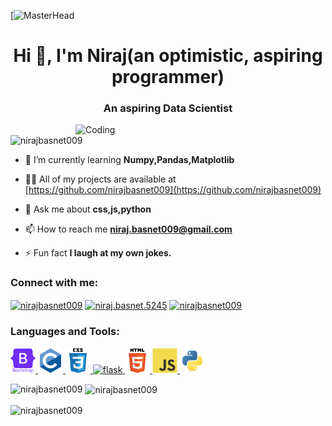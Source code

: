 [![MasterHead](https://media.giphy.com/media/v1.Y2lkPTc5MGI3NjExbXgwMGtwZGdvZ2txZDZ1a3FkeXhyZGU4eWtiNjh2MTY3M2psbjRibSZlcD12MV9pbnRlcm5hbF9naWZfYnlfaWQmY3Q9Zw/26tn33aiTi1jkl6H6/giphy.gif)
<h1 align="center">Hi 👋, I'm Niraj(an optimistic, aspiring programmer)</h1>
<h3 align="center">An aspiring Data Scientist</h3>
<img align="right" alt="Coding" width="400" src="https://media.giphy.com/media/v1.Y2lkPTc5MGI3NjExa3ByeGJkMGx6NWNub2oxcDhsM3h1ZGZjc2N5MmxlN3FncWcwZjdzaCZlcD12MV9pbnRlcm5hbF9naWZfYnlfaWQmY3Q9Zw/f3iwJFOVOwuy7K6FFw/giphy.gif">

<p align="left"> <img src="https://komarev.com/ghpvc/?username=nirajbasnet009&label=Profile%20views&color=0e75b6&style=flat" alt="nirajbasnet009" /> </p>

- 🌱 I’m currently learning **Numpy,Pandas,Matplotlib**

- 👨‍💻 All of my projects are available at [https://github.com/nirajbasnet009](https://github.com/nirajbasnet009)

- 💬 Ask me about **css,js,python**

- 📫 How to reach me **niraj.basnet009@gmail.com**

- ⚡ Fun fact **I laugh at my own jokes.**

<h3 align="left">Connect with me:</h3>
<p align="left">
<a href="https://linkedin.com/in/nirajbasnet009" target="blank"><img align="center" src="https://raw.githubusercontent.com/rahuldkjain/github-profile-readme-generator/master/src/images/icons/Social/linked-in-alt.svg" alt="nirajbasnet009" height="30" width="40" /></a>
<a href="https://fb.com/niraj.basnet.5245" target="blank"><img align="center" src="https://raw.githubusercontent.com/rahuldkjain/github-profile-readme-generator/master/src/images/icons/Social/facebook.svg" alt="niraj.basnet.5245" height="30" width="40" /></a>
<a href="https://instagram.com/nirajbasnet009" target="blank"><img align="center" src="https://raw.githubusercontent.com/rahuldkjain/github-profile-readme-generator/master/src/images/icons/Social/instagram.svg" alt="nirajbasnet009" height="30" width="40" /></a>
</p>

<h3 align="left">Languages and Tools:</h3>
<p align="left"> <a href="https://getbootstrap.com" target="_blank" rel="noreferrer"> <img src="https://raw.githubusercontent.com/devicons/devicon/master/icons/bootstrap/bootstrap-plain-wordmark.svg" alt="bootstrap" width="40" height="40"/> </a> <a href="https://www.cprogramming.com/" target="_blank" rel="noreferrer"> <img src="https://raw.githubusercontent.com/devicons/devicon/master/icons/c/c-original.svg" alt="c" width="40" height="40"/> </a> <a href="https://www.w3schools.com/css/" target="_blank" rel="noreferrer"> <img src="https://raw.githubusercontent.com/devicons/devicon/master/icons/css3/css3-original-wordmark.svg" alt="css3" width="40" height="40"/> </a> <a href="https://flask.palletsprojects.com/" target="_blank" rel="noreferrer"> <img src="https://www.vectorlogo.zone/logos/pocoo_flask/pocoo_flask-icon.svg" alt="flask" width="40" height="40"/> </a> <a href="https://www.w3.org/html/" target="_blank" rel="noreferrer"> <img src="https://raw.githubusercontent.com/devicons/devicon/master/icons/html5/html5-original-wordmark.svg" alt="html5" width="40" height="40"/> </a> <a href="https://developer.mozilla.org/en-US/docs/Web/JavaScript" target="_blank" rel="noreferrer"> <img src="https://raw.githubusercontent.com/devicons/devicon/master/icons/javascript/javascript-original.svg" alt="javascript" width="40" height="40"/> </a> <a href="https://www.python.org" target="_blank" rel="noreferrer"> <img src="https://raw.githubusercontent.com/devicons/devicon/master/icons/python/python-original.svg" alt="python" width="40" height="40"/> </a> </p>

<p><img align="left" src="https://github-readme-stats.vercel.app/api/top-langs?username=nirajbasnet009&show_icons=true&locale=en&layout=compact" alt="nirajbasnet009" /></p>

<p>&nbsp;<img align="center" src="https://github-readme-stats.vercel.app/api?username=nirajbasnet009&show_icons=true&locale=en" alt="nirajbasnet009" /></p>

<p><img align="center" src="https://github-readme-streak-stats.herokuapp.com/?user=nirajbasnet009&" alt="nirajbasnet009" /></p>
